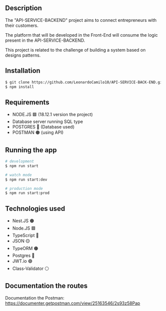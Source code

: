
## Description

The "API-SERVICE-BACKEND" project aims to connect entrepreneurs with their customers.

The platform that will be developed in the Front-End will consume the logic present in the API-SERVICE-BACKEND.

This project is related to the challenge of building a system based on designs patterns.

## Installation

```bash
$ git clone https://github.com/LeonardoCamilo10/API-SERVICE-BACK-END.git
$ npm install
```

## Requirements

* NODE.JS 🟩 (18.12.1 version the project)
* Database server running SQL type
* POSTGRES 🔵 (Database used)
* POSTMAN 🟠 (using API)

## Running the app

```bash
# development
$ npm run start

# watch mode
$ npm run start:dev

# production mode
$ npm run start:prod
```
## Technologies used
* Nest.JS 🟠
* Node.JS  🟩
* TypeScript 🔵
* JSON 🟡
* TypeORM 🟠
* Postgres 🔵
* JWT.io 🟣
* Class-Validator ⚪

## Documentation the routes
Documentation the Postman: https://documenter.getpostman.com/view/25163546/2s93z58Pap
